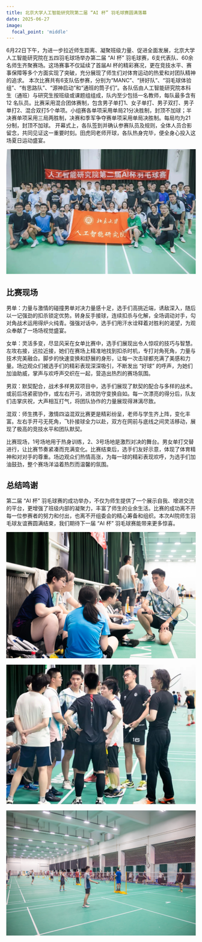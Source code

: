 ```yaml
---
title: 北京大学人工智能研究院第二届 “AI 杯” 羽毛球赛圆满落幕
date: 2025-06-27
image:
  focal_point: 'middle'
---
```


6月22日下午，为进一步拉近师生距离、凝聚班级力量、促进全面发展，北京大学人工智能研究院在五四羽毛球场举办第二届 “AI 杯” 羽毛球赛，6支代表队、60余名师生齐聚赛场。这场赛事不仅延续了首届AI 杯的精彩赛况，更在竞技水平、赛事保障等多个方面实现了突破，充分展现了师生们对体育运动的热爱和对团队精神的追求。
本次比赛共有6支队伍参赛，分别为“MANC”、“拼好队”、“羽毛球体验组”、“有思路队”、“源神启动”和“通班的筒子们”。各队伍由人工智能研究院本科生（通班）与研究生按班级或课题组组成，队内至少包括一名教师，每队最多含有 12 名队员。比赛采用混合团体赛制，包含男子单打1、女子单打、男子双打、男子单打2、混合双打5个单项。小组赛各单项采用单局21分决胜制，封顶不加球；半决赛单项采用三局两胜制，决赛和季军争夺赛单项采用单局决胜制。每局均为21分制，封顶不加球。
开幕式上，各队签到并确认参赛队员及规则，全体人员合影留念，共同见证这一重要时刻。田虎同老师开球，各队热身完毕，便全身心投入这场夏日运动盛宴。

![](featured.png)

## 比赛现场

男单：力量与激情的碰撞男单对决力量感十足，选手们高挑近端，诱敌深入，随后以一记强劲的扣杀锁定优势。转身反手接球，连续扣杀与化解，全场调动对手，勾对角战术运用得炉火纯青。强强对话中，选手们用汗水诠释着对胜利的渴望，为观众奉献了一场场视觉盛宴。

女单：灵活多变，尽显风采在女单比赛中，选手们展现出令人惊叹的技巧与智慧。左攻右接，远拉近接，她们在赛场上精准地找到扣杀时机，专打对角死角，力量与技术完美融合。脚步的快速变换和舒展的身形，让每一次击球都充满了美感和力量。场边观众们被选手们的精彩表现深深吸引，不断发出 “好球” 的呼声，为她们加油助威，掌声与欢呼声交织在一起，营造出热烈的赛场氛围。

男双：默契配合，战术多样男双项目中，选手们展现了默契的配合与多样的战术。或前后场紧密协作，或左右开弓，进攻防守变换自如。每一次漂亮的得分后，队友们击掌庆祝，大声相互打气，将团队协作的力量展现得淋漓尽致。

混双：师生携手，激情四溢混双比赛更是精彩纷呈，老师与学生齐上阵，变化丰富。左右手开弓无死角，飞扑接球全力以赴，双方在网前与底线之间灵活移动，展现了极高的竞技水平和团队默契。

比赛现场，1号场地用于热身训练，2、3号场地是激烈对决的舞台。男女单打交替进行，让比赛节奏紧凑而充满变化。比赛结束后，选手们友好示意，体现了体育精神和对对手的尊重。场边观众们热情高涨，为每一球的精彩表现欢呼，为选手们加油鼓劲，整个赛场洋溢着热烈而温馨的氛围。

## 总结鸣谢

第二届 “AI 杯” 羽毛球赛的成功举办，不仅为师生提供了一个展示自我、增进交流的平台，更增强了班级内部的凝聚力，丰富了师生的业余生活。比赛的成功离不开每一位参赛者的努力和付出，也离不开组委会的精心筹备和组织。本次AI院师生羽毛球友谊赛圆满结束，我们期待下一届 “AI 杯” 羽毛球赛能带来更多惊喜。

![](image1.png)

![](image2.png)

![](image3.png)

